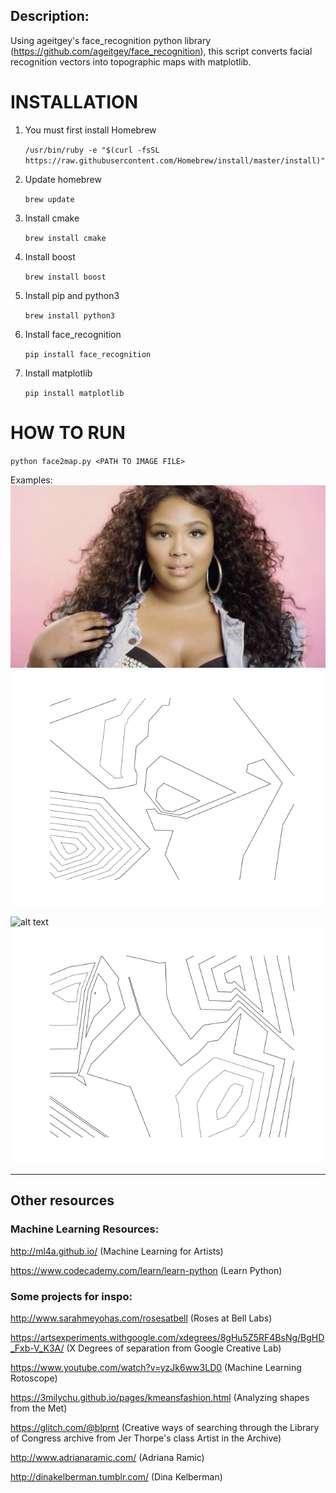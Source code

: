 
## Description:
Using ageitgey's face_recognition python library (https://github.com/ageitgey/face_recognition), this script converts facial recognition vectors into topographic maps with matplotlib. 


# INSTALLATION
1. You must first install Homebrew

	`/usr/bin/ruby -e "$(curl -fsSL https://raw.githubusercontent.com/Homebrew/install/master/install)"`
2. Update homebrew

	`brew update`
3. Install cmake

	`brew install cmake`
4. Install boost

	`brew install boost`
5. Install pip and python3

	`brew install python3`
6. Install face_recognition

	`pip install face_recognition`
7. Install matplotlib

	`pip install matplotlib`

# HOW TO RUN
`python face2map.py <PATH TO IMAGE FILE>`


Examples:
![alt text](https://github.com/AaratiAkkapeddi/face2map/blob/master/sample_images/lizzo.png "Logo Title Text 1")![alt text](https://github.com/AaratiAkkapeddi/face2map/blob/master/1.png "Logo Title Text 1")

![alt text](https://github.com/AaratiAkkapeddi/face2map/blob/master/sample_images/no_smoking.png "Logo Title Text 1")![alt text](https://github.com/AaratiAkkapeddi/face2map/blob/master/2.png "Logo Title Text 1")


-----
## Other resources 

### Machine Learning Resources:

http://ml4a.github.io/ (Machine Learning for Artists)

https://www.codecademy.com/learn/learn-python (Learn Python)



### Some projects for inspo:

http://www.sarahmeyohas.com/rosesatbell (Roses at Bell Labs)

https://artsexperiments.withgoogle.com/xdegrees/8gHu5Z5RF4BsNg/BgHD_Fxb-V_K3A/ (X Degrees of separation from Google Creative Lab)

https://www.youtube.com/watch?v=yzJk6ww3LD0 (Machine Learning Rotoscope)

https://3milychu.github.io/pages/kmeansfashion.html (Analyzing shapes from the Met)

https://glitch.com/@blprnt (Creative ways of searching through the Library of Congress archive from Jer Thorpe's class Artist in the Archive)

http://www.adrianaramic.com/ (Adriana Ramic)

http://dinakelberman.tumblr.com/ (Dina Kelberman)


